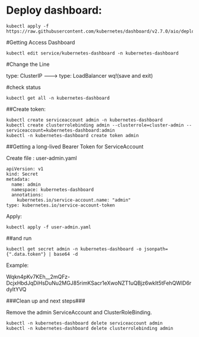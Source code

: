 # Deploy dashboard:

    kubectl apply -f https://raw.githubusercontent.com/kubernetes/dashboard/v2.7.0/aio/deploy/recommended.yaml

#Getting Access Dashboard

    kubectl edit service/kubernetes-dashboard -n kubernetes-dashboard

#Change the Line

type: ClusterIP ---> type: LoadBalancer  wq!(save and exit)

#check status

    kubectl get all -n kubernetes-dashboard

##Create token:

    kubectl create serviceaccount admin -n kubernetes-dashboard
    kubectl create clusterrolebinding admin --clusterrole=cluster-admin --serviceaccount=kubernetes-dashboard:admin
    kubectl -n kubernetes-dashboard create token admin

##Getting a long-lived Bearer Token for ServiceAccount

Create file : user-admin.yaml

    apiVersion: v1
    kind: Secret
    metadata:
      name: admin
      namespace: kubernetes-dashboard
      annotations:
        kubernetes.io/service-account.name: "admin"   
    type: kubernetes.io/service-account-token

Apply:

    kubectl apply -f user-admin.yaml

##and run

    kubectl get secret admin -n kubernetes-dashboard -o jsonpath={".data.token"} | base64 -d

Example:

Wqkn4pKv7KEh__2mQFz-DcjxHbdJqDiHsDuNu2MGJ85rimKSacr1eXwoNZT1uQBjz6wkIt5tFehQWlD6rdyItYVQ


###Clean up and next steps###

Remove the admin ServiceAccount and ClusterRoleBinding.

    kubectl -n kubernetes-dashboard delete serviceaccount admin
    kubectl -n kubernetes-dashboard delete clusterrolebinding admin
